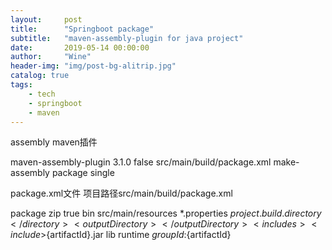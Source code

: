 ```yaml
---
layout:     post
title:      "Springboot package"
subtitle:   "maven-assembly-plugin for java project"
date:       2019-05-14 00:00:00
author:     "Wine"
header-img: "img/post-bg-alitrip.jpg"
catalog: true
tags:
    - tech
    - springboot
	- maven
---
```


assembly maven插件

<plugin>
    <artifactId>maven-assembly-plugin</artifactId>
    <version>3.1.0</version>
    <configuration>
        <appendAssemblyId>false</appendAssemblyId>
        <descriptors>
            <descriptor>src/main/build/package.xml</descriptor>
        </descriptors>
    </configuration>
    <executions>
        <execution>
            <id>make-assembly</id>
            <phase>package</phase>
            <goals>
                <goal>single</goal>
            </goals>
        </execution>
    </executions>
</plugin>

package.xml文件 项目路径src/main/build/package.xml

<?xml version="1.0" encoding="UTF-8"?>
<assembly xmlns="http://maven.apache.org/plugins/maven-assembly-plugin/assembly/1.1.3"
          xmlns:xsi="http://www.w3.org/2001/XMLSchema-instance"
          xsi:schemaLocation="http://maven.apache.org/plugins/maven-assembly-plugin/assembly/1.1.3
          http://maven.apache.org/xsd/assembly-1.1.3.xsd">
    <id>package</id>
    <formats>
        <format>zip</format>
    </formats>
    <includeBaseDirectory>true</includeBaseDirectory>
    <fileSets>
        <fileSet>
            <directory>bin</directory>
            <outputDirectory></outputDirectory>
        </fileSet>
        <fileSet>
            <directory>src/main/resources</directory>
            <outputDirectory></outputDirectory>
            <excludes>
                <exclude>*.properties</exclude>
            </excludes>
        </fileSet>
        <fileSet>
            <directory>${project.build.directory}</directory>
            <outputDirectory></outputDirectory>
            <includes>
                <include>${artifactId}.jar</include>
            </includes>
        </fileSet>
    </fileSets>
    <dependencySets>
        <dependencySet>
            <outputDirectory>lib</outputDirectory>
            <scope>runtime</scope>
            <excludes>
                <exclude>${groupId}:${artifactId}</exclude>
            </excludes>
        </dependencySet>
    </dependencySets>
</assembly>
